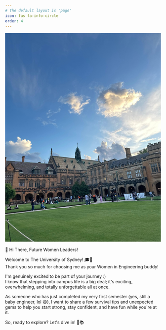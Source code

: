 ```yaml
---
# the default layout is 'page'
icon: fas fa-info-circle
order: 4
---
```


![My Profile Picture](/assets/img/WhatsApp%20Image%202025-07-26%20at%2019.02.06.jpeg)

👋 Hi There, Future Women Leaders!

Welcome to The University of Sydney! 🎓💫  
Thank you so much for choosing me as your Women in Engineering buddy!  

I'm genuinely excited to be part of your journey :)  
I know that stepping into campus life is a big deal; it's exciting, overwhelming, and totally unforgettable all at once.  

As someone who has just completed my very first semester (yes, still a baby engineer, lol 😄), I want to share a few survival tips and unexpected gems to help you start strong, stay confident, and have fun while you're at it.  

So, ready to explore? Let's dive in! 🐨📚
